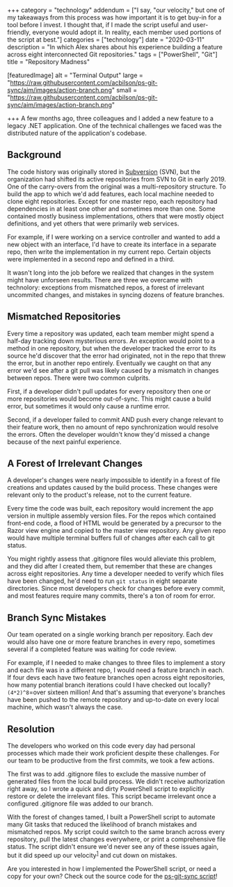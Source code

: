 +++
category = "technology"
addendum = ["I say, \"our velocity,\" but one of my takeaways from this process was how important it is to get buy-in for a tool before I invest. I thought that, if I made the script useful and user-friendly, everyone would adopt it. In reality, each member used portions of the script at best."]
categories = ["technology"]
date = "2020-03-11"
description = "In which Alex shares about his experience building a feature across eight interconnected Git repositories."
tags = ["PowerShell", "Git"]
title = "Repository Madness"

[featuredImage]
  alt = "Terminal Output"
  large = "https://raw.githubusercontent.com/acbilson/ps-git-sync/aim/images/action-branch.png"
  small = "https://raw.githubusercontent.com/acbilson/ps-git-sync/aim/images/action-branch.png"

+++
A few months ago, three colleagues and I added a new feature to a legacy .NET application. One of the technical challenges we faced was the distributed nature of the application's codebase.

## Background

The code history was originally stored in [Subversion](https://en.wikipedia.org/wiki/Apache_Subversion) (SVN), but the organization had shifted its active repositories from SVN to Git in early 2019. One of the carry-overs from the original was a multi-repository structure. To build the app to which we'd add features, each local machine needed to clone eight repositories. Except for one master repo, each repository had dependencies in at least one other and sometimes more than one. Some contained mostly business implementations, others that were mostly object definitions, and yet others that were primarily web services.

For example, if I were working on a service controller and wanted to add a new object with an interface, I'd have to create its interface in a separate repo, then write the implementation in my current repo. Certain objects were implemented in a second repo and defined in a third.

It wasn't long into the job before we realized that changes in the system might have unforseen results. There are three we overcame with technolory: exceptions from mismatched repos, a forest of irrelevant uncommited changes, and mistakes in syncing dozens of feature branches.

## Mismatched Repositories

Every time a repository was updated, each team member might spend a half-day tracking down mysterious errors. An exception would point to a method in one repository, but when the developer tracked the error to its source he'd discover that the error had originated, not in the repo that threw the error, but in another repo entirely. Eventually we caught on that any error we'd see after a git pull was likely caused by a mismatch in changes between repos. There were two common culprits.

First, if a developer didn't pull updates for every repository then one or more repositories would become out-of-sync. This might cause a build error, but sometimes it would only cause a runtime error.

Second, if a developer failed to commit AND push every change relevant to their feature work, then no amount of repo synchronization would resolve the errors. Often the developer wouldn't know they'd missed a change because of the next painful experience.

## A Forest of Irrelevant Changes

A developer's changes were nearly impossible to identify in a forest of file creations and updates caused by the build process. These changes were relevant only to the product's release, not to the current feature.

Every time the code was built, each repository would increment the app version in multiple assembly version files. For the repos which contained front-end code, a flood of HTML would be generated by a precursor to the Razor view engine and copied to the master view repository. Any given repo would have multiple terminal buffers full of changes after each call to git status.

You might rightly assess that .gitignore files would alleviate this problem, and they did after I created them, but remember that these are changes across eight repositories. Any time a developer needed to verify which files have been changed, he'd need to run `git status` in eight separate directories. Since most developers check for changes before every commit, and most features require many commits, there's a ton of room for error.

## Branch Sync Mistakes

Our team operated on a single working branch per repository. Each dev would also have one or more feature branches in every repo, sometimes several if a completed feature was waiting for code review.

For example, if I needed to make changes to three files to implement a story and each file was in a different repo, I would need a feature branch in each. If four devs each have two feature branches open across eight repositories, how many potential branch iterations could I have checked out locally? `(4*2)^8`=over sixteen million! And that's assuming that everyone's branches have been pushed to the remote repository and up-to-date on every local machine, which wasn't always the case.

## Resolution

The developers who worked on this code every day had personal processes which made their work proficient despite these challenges. For our team to be productive from the first commits, we took a few actions.

The first was to add .gitignore files to exclude the massive number of generated files from the local build process. We didn't receive authorization right away, so I wrote a quick and dirty PowerShell script to explicitly restore or delete the irrelevant files. This script became irrelevant once a configured .gitignore file was added to our branch.

With the forest of changes tamed, I built a PowerShell script to automate many Git tasks that reduced the likelihood of branch mistakes and mismatched repos. My script could switch to the same branch across every repository, pull the latest changes everywhere, or print a comprehensive file status. The script didn't ensure we'd never see any of these issues again, but it did speed up our velocity<sup>[1](#addendum)</sup> and cut down on mistakes.

Are you interested in how I implemented the PowerShell script, or need a copy for your own? Check out the source code for the <a href="https://github.com/acbilson/ps-git-sync.git">ps-git-sync script</a>!
